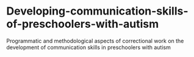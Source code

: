 # Developing-communication-skills-of-preschoolers-with-autism
Programmatic and methodological aspects of correctional work on the development of communication skills in preschoolers with autism
